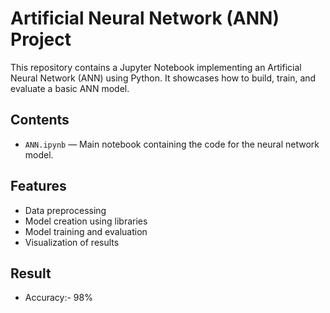 # Artificial Neural Network (ANN) Project

This repository contains a Jupyter Notebook implementing an Artificial Neural Network (ANN) using Python. It showcases how to build, train, and evaluate a basic ANN model.

## Contents

- `ANN.ipynb` — Main notebook containing the code for the neural network model.

## Features

- Data preprocessing
- Model creation using libraries 
- Model training and evaluation
- Visualization of results

## Result
* Accuracy:- 98%

